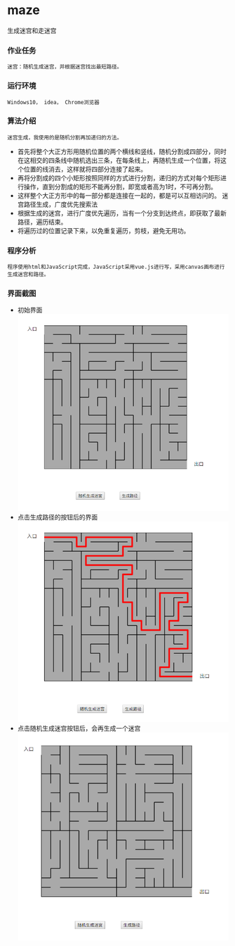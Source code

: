 # maze
生成迷宫和走迷宫


### 作业任务
	迷宫：随机生成迷宫，并根据迷宫找出最短路径。
### 运行环境
	Windows10， idea， Chrome浏览器
### 算法介绍
	迷宫生成，我使用的是随机分割再加递归的方法。
 - 首先将整个大正方形用随机位置的两个横线和竖线，随机分割成四部分，同时在这相交的四条线中随机选出三条，在每条线上，再随机生成一个位置，将这个位置的线消去，这样就将四部分连接了起来。
 - 再将分割成的四个小矩形按照同样的方式进行分割，递归的方式对每个矩形进行操作，直到分割成的矩形不能再分割，即宽或者高为1时，不可再分割。
 - 这样整个大正方形中的每一部分都是连接在一起的，都是可以互相访问的。
迷宫路径生成，广度优先搜索法
 - 根据生成的迷宫，进行广度优先遍历，当有一个分支到达终点，即获取了最新路径，遍历结束。
 - 将遍历过的位置记录下来，以免重复遍历，剪枝，避免无用功。
### 程序分析
	程序使用html和JavaScript完成，JavaScript采用vue.js进行写，采用canvas画布进行生成迷宫和路径。	
### 界面截图
 - 初始界面
	![迷宫](图片/1.png)
 - 点击生成路径的按钮后的界面
 	![迷宫](图片/2.png)
 - 点击随机生成迷宫按钮后，会再生成一个迷宫
 	![迷宫](图片/3.png)
 

